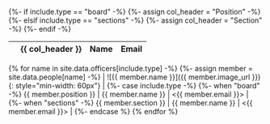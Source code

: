 {%- if include.type == "board" -%}
  {%- assign col_header = "Position" -%}
{%- elsif include.type == "sections" -%}
  {%- assign col_header = "Section" -%}
{%- endif -%}

|   | {{ col_header }} | Name | Email |
| - | ---------------- | ---- | ----- |
{% for name in site.data.officers[include.type] -%}
  {%- assign member = site.data.people[name] -%}
  | ![{{ member.name }}]({{ member.image_url }}){: style="min-width: 60px"} |
    {%- case include.type -%}
    {%- when "board" -%}
      {{ member.position }} | {{ member.name }} | <{{ member.email }}> |
    {%- when "sections" -%}
      {{ member.section }} | {{ member.name }} | <{{ member.email }}> |
    {%- endcase %}
{% endfor %}
